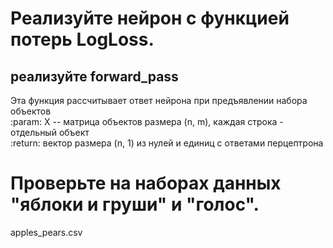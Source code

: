 # Реализуйте нейрон с функцией потерь LogLoss.  
## реализуйте forward_pass  
Эта функция рассчитывает ответ нейрона при предъявлении набора объектов  
:param: X -- матрица объектов размера (n, m), каждая строка - отдельный объект  
:return: вектор размера (n, 1) из нулей и единиц с ответами перцептрона   

# Проверьте на наборах данных "яблоки и груши" и "голос".  
apples_pears.csv  
